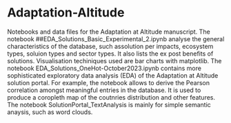 # Adaptation-Altitude
Notebooks and data files for the Adaptation at Altitude manuscript. The notebook ##EDA_Solutions_Basic_Experimental_2.ipynb analyse the general characteristics of the database, such assolution per impacts, ecosystem types, soluion types and sector types. It also lists the ex post benefits of solutions. Visualisation techiniques used are bar charts with matplotlib.  The notebook EDA_Solutions_OneHot-October2023.ipynb contains more sophisticated exploratory data analysis (EDA) of the Adaptation at Altitude solution portal. For example, the notebook allows to derive the Pearson correlation amongst meaningful entries in the database. It is used to produce a coropleth map of the coutnries distribution and other features. The notebook SolutionPortal_TextAnalysis is mainly for simple semantic anaysis, such as word clouds.
